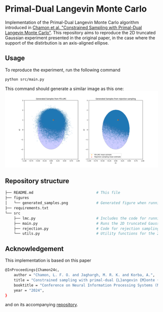 # Primal-Dual Langevin Monte Carlo

Implementation of the Primal-Dual Langevin Monte Carlo algorithm introduced in [Chamon et al. "Constrained Sampling with Primal-Dual Langevin Monte Carlo"](https://arxiv.org/abs/2411.00568). This repository aims to reproduce the 2D truncated Gaussian experiment presented in the original paper, in the case where the support of the distirbution is an axis-aligned ellipse.

## Usage

To reproduce the experiment, run the following command

```bash
python src/main.py
```

This command should generate a similar image as this one:
![image](figures/generated_samples.png)

## Repository structure


```bash
├── README.md                             # This file
├── figures
│   └── generated_samples.png             # Generated figure when running src/main.py
├── requirements.txt
└── src
    ├── lmc.py                            # Includes the code for running Primal-Dual Langevin Monte Carlo
    ├── main.py                           # Runs the 2D truncated Gaussian experiment
    ├── rejection.py                      # Code for rejection sampling 
    └── utils.py                          # Utility functions for the 2D truncated Gaussian experiment
``` 

## Acknowledgement

This implementation is based on this paper

```bash
@InProceedings{Chamon24c,
    author = "Chamon, L. F. O. and Jaghargh, M. R. K. and Korba, A.",
    title = "Constrained sampling with primal-dual {L}angevin {M}onte {C}arlo",
    booktitle = "Conference on Neural Information Processing Systems (NeurIPS)",
    year = "2024",
}
```

and on its accompanying [repository](https://github.com/lfochamon/pdlmc/tree/main).
